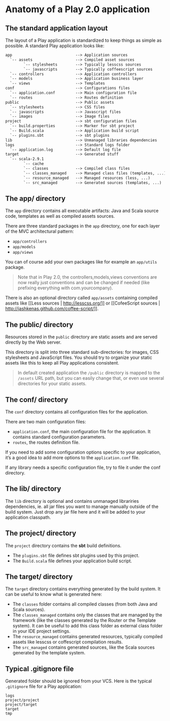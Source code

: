 # Anatomy of a Play 2.0 application

## The standard application layout

The layout of a Play application is standardized to keep things as simple as possible. A standard Play application looks like:

```txt
app                            --> Application sources
  `-- assets                   --> Compiled asset sources
        `-- stylesheets        --> Typically lesscss sources
        `-- javascripts        --> Typically coffeescript sources
  `-- controllers              --> Application controllers
  `-- models                   --> Application business layer
  `-- views                    --> Templates
conf                           --> Configurations files
  `-- application.conf         --> Main configuration file
  `-- routes                   --> Routes definition
public                         --> Public assets
  `-- stylesheets              --> CSS files
  `-- javascripts              --> Javascript files
  `-- images                   --> Image files
project                        --> sbt configuration files
  `-- build.properties         --> Marker for sbt project
  `-- Build.scala              --> Application build script
  `-- plugins.sbt              --> sbt plugins
lib                            --> Unmanaged libraries dependencies
logs                           --> Standard logs folder
  `-- application.log          --> Default log file
target                         --> Generated stuff
  `-- scala-2.9.1              
        `-- cache              
        `-- classes            --> Compiled class files
        `-- classes_managed    --> Managed class files (templates, ...)
        `-- resource_managed   --> Managed resources (less, ...)
        `-- src_managed        --> Generated sources (templates, ...)
```

## The app/ directory

The `app` directory contains all executable artifacts: Java and Scala source code, templates as well as compiled assets sources.

There are three standard packages in the `app` directory, one for each layer of the MVC architectural pattern: 

- `app/controllers`
- `app/models`
- `app/views`

You can of course add your own packages like for example an `app/utils` package.

> Note that in Play 2.0, the controllers,models,views conventions are now really just conventions and can be changed if needed (like prefixing everything with com.yourcompany).

There is also an optional directory called `app/assets` containing compiled assets like [[Less sources | http://lesscss.org/]] or [[CofeeScript sources | http://jashkenas.github.com/coffee-script/]].

## The public/ directory

Resources stored in the `public` directory are static assets and are served directly by the Web server.

This directory is split into three standard sub-directories: for images, CSS stylesheets and JavaScript files. You should try to organize your static assets like this to keep all Play applications consistent.

> In default created application the `/public` directory is mapped to the `/assets` URL path, but you can easily change that, or even use several directories for your static assets.

## The conf/ directory

The `conf` directory contains all configuration files for the application.

There are two main configuration files:

- `application.conf`, the main configuration file for the application. It contains standard configuration parameters.
- `routes`, the routes definition file.

If you need to add some configuration options specific to your application, it’s a good idea to add more options to the `application.conf` file.

If any library needs a specific configuration file, try to file it under the conf directory.

## The lib/ directory

The `lib` directory is optional and contains unmanaged librariries dependencies, ie. all jar files you want to manage manually outside of the build system. Just drop any jar file here and it will be added to your application classpath.

## The project/ directory

The `project` directory contains the **sbt** build definitions. 

- The `plugins.sbt` file defines sbt plugins used by this project.
- The `Build.scala` file defines your application build script.

## The target/ directory

The `target` directory contains everything generated by the build system. It can be useful to know what is generated here:

- The `classes` folder contains all compiled classes (from both Java and Scala sources).
- The `classes_managed` contains only the classes that are managed by the framework (like the classes generated by the Router or the Template system). It can be useful to add this class folder as external class folder in your IDE project settings.
- The `resource_managed` contains generated resources, typically compiled assets like lesscss or coffescript compilation results.
- The `src_managed` contains generated sources, like the Scala sources generated by the template system.

## Typical .gitignore file

Generated folder should be ignored from your VCS. Here is the typical `.gitignore` file for a Play application:

```
logs
project/project
project/target
target
tmp
```

